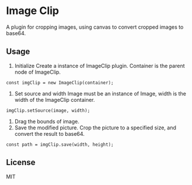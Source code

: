 # Image Clip
A plugin for cropping images, using canvas to convert cropped images to base64.
## Usage
1. Initialize
Create a instance of ImageClip plugin. Container is the parent node of ImageClip.
```
const imgClip = new ImageClip(container);
```
1. Set source and width
Image must be an instance of Image, width is the width of the ImageClip container.
```
imgClip.setSource(image, width);
```
1. Drag the bounds of image.
1. Save the modified picture.
Crop the picture to a specified size, and convert the result to base64.
```
const path = imgClip.save(width, height);
```
## License
MIT